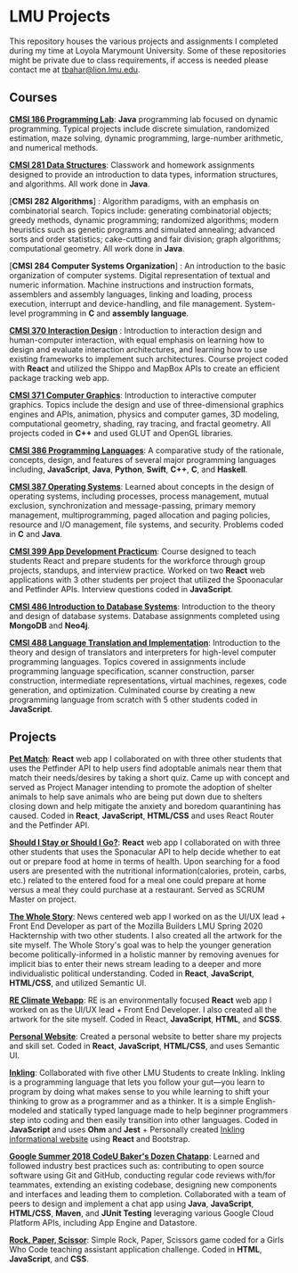 # LMU Projects 

This repository houses the various projects and assignments I completed during my time at Loyola Marymount University. Some of these repositories might be private due to class requirements, if access is needed please contact me at <tbahar@lion.lmu.edu>.

## Courses 

[**CMSI 186 Programming Lab**](https://github.com/taliabahar/CMSI-186-ProgrammingLab): **Java** programming lab focused on dynamic programming. Typical projects include discrete simulation, randomized estimation, maze solving, dynamic programming, large-number arithmetic, and numerical methods.

[**CMSI 281 Data Structures**](https://github.com/taliabahar/CMSI-281-DataStructures): Classwork and homework assignments designed to provide an introduction to data types, information structures, and algorithms. All work done in **Java**. 

[**CMSI 282 Algorithms**] : Algorithm paradigms, with an emphasis on combinatorial search. Topics include: generating combinatorial objects; greedy methods, dynamic programming; randomized algorithms; modern heuristics such as genetic programs and simulated annealing; advanced sorts and order statistics; cake-cutting and fair division; graph algorithms; computational geometry. All work done in **Java**. 

[**CMSI 284 Computer Systems Organization**] : An introduction to the basic organization of computer systems. Digital representation of textual and numeric information. Machine instructions and instruction formats, assemblers and assembly languages, linking and loading, process execution, interrupt and device-handling, and file management. System-level programming in **C** and **assembly language**.

[**CMSI 370 Interaction Design**](https://github.com/taliabahar/package-tracker) : Introduction to interaction design and human-computer interaction, with equal emphasis on learning how to design and evaluate interaction architectures, and learning how to use existing frameworks to implement such architectures. Course project coded with **React** and utilized the Shippo and MapBox APIs to create an efficient package tracking web app. 

[**CMSI 371 Computer Graphics**](https://github.com/taliabahar/CMSI-371-ComputerGraphics): Introduction to interactive computer graphics. Topics include the design and use of three-dimensional graphics engines and APIs, animation, physics and computer games, 3D modeling, computational geometry, shading, ray tracing, and fractal geometry. All projects coded in **C++** and used GLUT and OpenGL libraries.

[**CMSI 386 Programming Languages**](https://github.com/taliabahar/CMSI-386-ProgrammingLanguages): A comparative study of the rationale, concepts, design, and features of several major programming languages including, **JavaScript**, **Java**, **Python**, **Swift**, **C++**, **C**, and **Haskell**. 

[**CMSI 387 Operating Systems**](https://github.com/taliabahar/CMSI387-MayaTaliaVeronica): Learned about concepts in the design of operating systems, including processes, process management, mutual exclusion, synchronization and message-passing, primary memory management, multiprogramming, paged allocation and paging policies, resource and I/O management, file systems, and security. Problems coded in **C** and **Java**.

[**CMSI 399 App Development Practicum**](https://github.com/taliabahar/CMSI-399-App-Development-Practicum): Course designed to teach students React and prepare students for the workforce through group projects, standups, and interview practice. Worked on two **React** web applications with 3 other students per project that utilized the Spoonacular and Petfinder APIs. Interview questions coded in **JavaScript**.

[**CMSI 486 Introduction to Database Systems**](https://github.com/taliabahar/CMSI-486-Databases): Introduction to the theory and design of database systems. Database assignments completed using **MongoDB** and **Neo4j**.

[**CMSI 488 Language Translation and Implementation**](https://github.com/taliabahar/CMSI488): Introduction to the theory and design of translators and interpreters for high-level computer programming languages. Topics covered in assignments include programming language specification, scanner construction, parser construction, intermediate representations, virtual machines, regexes, code generation, and optimization. Culminated course by creating a new programming language from scratch with 5 other students coded in **JavaScript**.

## Projects
[**Pet Match**](https://github.com/taliabahar/pet-match): **React** web app I collaborated on with three other students that uses the Petfinder API to help users find adoptable animals near them that match their needs/desires by taking a short quiz. Came up with concept and served as Project Manager intending to promote the adoption of shelter animals to help save animals who are being put down due to shelters closing down and help mitigate the anxiety and boredom quarantining has caused. Coded in **React**, **JavaScript**, **HTML/CSS** and uses React Router and the Petfinder API.

[**Should I Stay or Should I Go?**](https://github.com/taliabahar/React-TaliaWengelKeziahJoshua): **React** web app I collaborated on with three other students that uses the Sponacular API to help decide whether to eat out or prepare food at home in terms of health. Upon searching for a food users are presented with the nutritional information(calories, protein, carbs, etc.) related to the entered food for a meal one could prepare at home versus a meal they could purchase at a restaurant. Served as SCRUM Master on project. 

[**The Whole Story**](https://github.com/taliabahar/tws-client): News centered web app I worked on as the UI/UX lead + Front End Developer as part of the Mozilla Builders LMU Spring 2020 Hackternship with two other students. I also created all the artwork for the site myself. The Whole Story's goal was to help the younger generation become politically-informed in a holistic manner by removing avenues for implicit bias to enter their news stream leading to a deeper and more individualistic political understanding. Coded in **React**, **JavaScript**, **HTML/CSS**, and utilized Semantic UI. 

[**RE Climate Webapp**](https://github.com/lmu-climate/lmu-climate-webapp): RE is an environmentally focused **React** web app I worked on as the UI/UX lead + Front End Developer. I also created all the artwork for the site myself. Coded in React, **JavaScript**, **HTML**, and **SCSS**. 

[**Personal Website**](https://taliabahar.github.io/Personal-Website/): Created a personal website to better share my projects and skill set. Coded in **React**, **JavaScript**, **HTML/CSS**, and uses Semantic UI. 

[**Inkling**](https://github.com/taliabahar/Inkling-1): Collaborated with five other LMU Students to create Inkling. Inkling is a programming language that lets you follow your gut—you learn to program by doing what makes sense to you while learning to shift your thinking to grow as a programmer and as a thinker. It is a simple English-modeled and statically typed language made to help beginner programmers step into coding and then easily transition into other languages. Coded in **JavaScript** and uses **Ohm** and **Jest** + Personally created [Inkling informational website](https://github.com/taliabahar/Inkling-Website) using **React** and Bootstrap. 

[**Google Summer 2018 CodeU Baker's Dozen Chatapp**](https://github.com/taliabahar/CodeU-Summer-2018): Learned and followed industry best practices such as: contributing to open source software using Git and GitHub, conducting regular code reviews with/for teammates, extending an existing codebase, designing new components and interfaces and leading them to completion. Collaborated with a team of peers to design and implement a chat app using **Java**, **JavaScript**, **HTML/CSS**, **Maven**, and **JUnit Testing** leveraging various Google Cloud Platform APIs, including App Engine and Datastore.

[**Rock, Paper, Scissor**](https://codepen.io/taliabahar/pen/qerbXJ?editors=0011): Simple Rock, Paper, Scissors game coded for a Girls Who Code teaching assistant application challenge. Coded in **HTML**, **JavaScript**, and **CSS**.   
